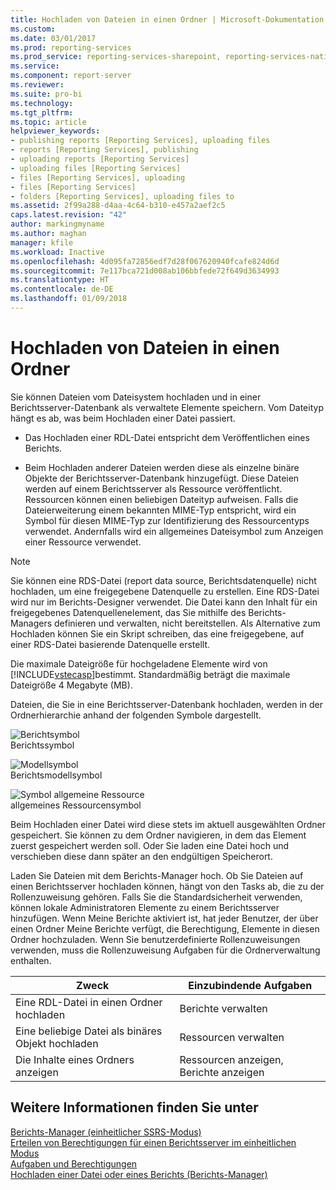 ```yaml
---
title: Hochladen von Dateien in einen Ordner | Microsoft-Dokumentation
ms.custom: 
ms.date: 03/01/2017
ms.prod: reporting-services
ms.prod_service: reporting-services-sharepoint, reporting-services-native
ms.service: 
ms.component: report-server
ms.reviewer: 
ms.suite: pro-bi
ms.technology: 
ms.tgt_pltfrm: 
ms.topic: article
helpviewer_keywords:
- publishing reports [Reporting Services], uploading files
- reports [Reporting Services], publishing
- uploading reports [Reporting Services]
- uploading files [Reporting Services]
- files [Reporting Services], uploading
- files [Reporting Services]
- folders [Reporting Services], uploading files to
ms.assetid: 2f99a288-d4aa-4c64-b310-e457a2aef2c5
caps.latest.revision: "42"
author: markingmyname
ms.author: maghan
manager: kfile
ms.workload: Inactive
ms.openlocfilehash: 4d095fa72856edf7d28f067620940fcafe824d6d
ms.sourcegitcommit: 7e117bca721d008ab106bbfede72f649d3634993
ms.translationtype: HT
ms.contentlocale: de-DE
ms.lasthandoff: 01/09/2018
---
```

# <a name="upload-files-to-a-folder"></a>Hochladen von Dateien in einen Ordner
  Sie können Dateien vom Dateisystem hochladen und in einer Berichtsserver-Datenbank als verwaltete Elemente speichern. Vom Dateityp hängt es ab, was beim Hochladen einer Datei passiert.  
  
-   Das Hochladen einer RDL-Datei entspricht dem Veröffentlichen eines Berichts.  
  
-   Beim Hochladen anderer Dateien werden diese als einzelne binäre Objekte der Berichtsserver-Datenbank hinzugefügt. Diese Dateien werden auf einem Berichtsserver als Ressource veröffentlicht. Ressourcen können einen beliebigen Dateityp aufweisen. Falls die Dateierweiterung einem bekannten MIME-Typ entspricht, wird ein Symbol für diesen MIME-Typ zur Identifizierung des Ressourcentyps verwendet. Andernfalls wird ein allgemeines Dateisymbol zum Anzeigen einer Ressource verwendet.  
  
> [!NOTE]  
>  Sie können eine RDS-Datei (report data source, Berichtsdatenquelle) nicht hochladen, um eine freigegebene Datenquelle zu erstellen. Eine RDS-Datei wird nur im Berichts-Designer verwendet. Die Datei kann den Inhalt für ein freigegebenes Datenquellenelement, das Sie mithilfe des Berichts-Managers definieren und verwalten, nicht bereitstellen. Als Alternative zum Hochladen können Sie ein Skript schreiben, das eine freigegebene, auf einer RDS-Datei basierende Datenquelle erstellt.  
  
 Die maximale Dateigröße für hochgeladene Elemente wird von [!INCLUDE[vstecasp](../../includes/vstecasp-md.md)]bestimmt. Standardmäßig beträgt die maximale Dateigröße 4 Megabyte (MB).  
  
 Dateien, die Sie in eine Berichtsserver-Datenbank hochladen, werden in der Ordnerhierarchie anhand der folgenden Symbole dargestellt.  
  
 ![Berichtsymbol](../../reporting-services/report-server/media/hlp-16doc.gif "Report icon")  
Berichtssymbol  
  
 ![Modellsymbol](../../reporting-services/report-server/media/model-icon.gif "Model icon")  
Berichtsmodellsymbol  
  
 ![Symbol allgemeine Ressource](../../reporting-services/report-server/media/hlp-16file.gif "generic resource icon")  
allgemeines Ressourcensymbol  
  
 Beim Hochladen einer Datei wird diese stets im aktuell ausgewählten Ordner gespeichert. Sie können zu dem Ordner navigieren, in dem das Element zuerst gespeichert werden soll. Oder Sie laden eine Datei hoch und verschieben diese dann später an den endgültigen Speicherort.  
  
 Laden Sie Dateien mit dem Berichts-Manager hoch. Ob Sie Dateien auf einen Berichtsserver hochladen können, hängt von den Tasks ab, die zu der Rollenzuweisung gehören. Falls Sie die Standardsicherheit verwenden, können lokale Administratoren Elemente zu einem Berichtsserver hinzufügen. Wenn Meine Berichte aktiviert ist, hat jeder Benutzer, der über einen Ordner Meine Berichte verfügt, die Berechtigung, Elemente in diesen Ordner hochzuladen. Wenn Sie benutzerdefinierte Rollenzuweisungen verwenden, muss die Rollenzuweisung Aufgaben für die Ordnerverwaltung enthalten.  
  
|Zweck|Einzubindende Aufgaben|  
|----------------|-------------------------|  
|Eine RDL-Datei in einen Ordner hochladen|Berichte verwalten|  
|Eine beliebige Datei als binäres Objekt hochladen|Ressourcen verwalten|  
|Die Inhalte eines Ordners anzeigen|Ressourcen anzeigen, Berichte anzeigen|  
  
## <a name="see-also"></a>Weitere Informationen finden Sie unter  
 [Berichts-Manager &#40;einheitlicher SSRS-Modus&#41;](http://msdn.microsoft.com/library/80949f9d-58f5-48e3-9342-9e9bf4e57896)   
 [Erteilen von Berechtigungen für einen Berichtsserver im einheitlichen Modus](../../reporting-services/security/granting-permissions-on-a-native-mode-report-server.md)   
 [Aufgaben und Berechtigungen](../../reporting-services/security/tasks-and-permissions.md)   
 [Hochladen einer Datei oder eines Berichts (Berichts-Manager)](../../reporting-services/reports/upload-a-file-or-report-report-manager.md)  
  
  
